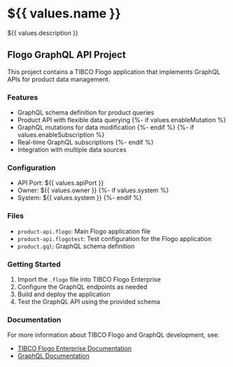 # ${{ values.name }}

${{ values.description }}

## Flogo GraphQL API Project

This project contains a TIBCO Flogo application that implements GraphQL APIs for product data management.

### Features

- GraphQL schema definition for product queries
- Product API with flexible data querying
{%- if values.enableMutation %}
- GraphQL mutations for data modification
{%- endif %}
{%- if values.enableSubscription %}
- Real-time GraphQL subscriptions
{%- endif %}
- Integration with multiple data sources

### Configuration

- API Port: ${{ values.apiPort }}
- Owner: ${{ values.owner }}
{%- if values.system %}
- System: ${{ values.system }}
{%- endif %}

### Files

- `product-api.flogo`: Main Flogo application file
- `product-api.flogotest`: Test configuration for the Flogo application
- `product.gql`: GraphQL schema definition

### Getting Started

1. Import the `.flogo` file into TIBCO Flogo Enterprise
2. Configure the GraphQL endpoints as needed
3. Build and deploy the application
4. Test the GraphQL API using the provided schema

### Documentation

For more information about TIBCO Flogo and GraphQL development, see:
- [TIBCO Flogo Enterprise Documentation](https://docs.tibco.com/products/tibco-flogo-enterprise)
- [GraphQL Documentation](https://graphql.org/learn/)